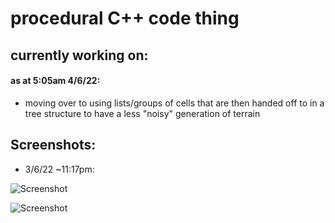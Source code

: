 # procedural C++ code thing

## currently working on:
#### as at 5:05am 4/6/22:
- moving over to using lists/groups of cells that are then handed off to in a tree structure to have a less "noisy" generation of terrain

## Screenshots:

- 3/6/22 ~11:17pm:

![Screenshot](https://cdn.discordapp.com/attachments/974247469053509652/982270450803560529/unknown.png "3/6/22 screenshot")

![Screenshot](https://media.discordapp.net/attachments/271296935598489610/982272930547372112/unknown.png "3/6/22 2nd screenshot")